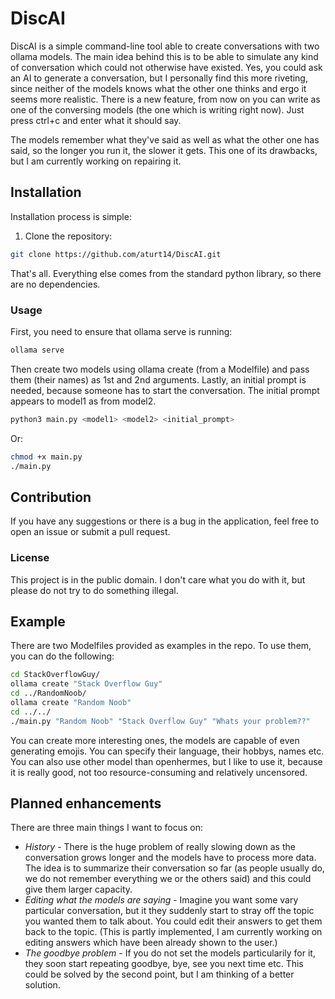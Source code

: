 # DiscAI

DiscAI is a simple command-line tool able to create conversations with two ollama models. The main idea behind this is to be able to simulate any kind of conversation which could not otherwise have existed. Yes, you could ask an AI to generate a conversation, but I personally find this more riveting, since neither of the models knows what the other one thinks and ergo it seems more realistic.
There is a new feature, from now on you can write as one of the conversing models (the one which is writing right now). Just press ctrl+c and enter what it should say.

The models remember what they've said as well as what the other one has said, so the longer you run it, the slower it gets. This one of its drawbacks, but I am currently working on repairing it. 
## Installation

Installation process is simple:
1. Clone the repository:
```sh
git clone https://github.com/aturt14/DiscAI.git
```
That's all. Everything else comes from the standard python library, so there are no dependencies.

### Usage
First, you need to ensure that ollama serve is running:
```sh
ollama serve
```
Then create two models using ollama create (from a Modelfile) and pass them (their names) as 1st and 2nd arguments. Lastly, an initial prompt is needed, because someone has to start the conversation. The initial prompt appears to model1 as from model2.
```sh
python3 main.py <model1> <model2> <initial_prompt>
```
Or:
```sh
chmod +x main.py
./main.py
```
## Contribution
If you have any suggestions or there is a bug in the application, feel free to open an issue or submit a pull request. 
### License
This project is in the public domain. I don't care what you do with it, but please do not try to do something illegal.

## Example
There are two Modelfiles provided as examples in the repo. To use them, you can do the following:
```sh
cd StackOverflowGuy/
ollama create "Stack Overflow Guy"
cd ../RandomNoob/
ollama create "Random Noob"
cd ../../
./main.py "Random Noob" "Stack Overflow Guy" "Whats your problem??"
```

You can create more interesting ones, the models are capable of even generating emojis. You can specify their language, their hobbys, names etc. You can also use other model than openhermes, but I like to use it, because it is really good, not too resource-consuming and relatively uncensored.

## Planned enhancements
There are three main things I want to focus on:
- *History* - There is the huge problem of really slowing down as the conversation grows longer and the models have to process more data. The idea is to summarize their conversation so far (as people usually do, we do not remember everything we or the others said) and this could give them larger capacity.
- *Editing what the models are saying* - Imagine you want some vary particular conversation, but it they suddenly start to stray off the topic you wanted them to talk about. You could edit their answers to get them back to the topic. (This is partly implemented, I am currently working on editing answers which have been already shown to the user.)
- *The goodbye problem* - If you do not set the models particularily for it, they soon start repeating goodbye, bye, see you next time etc. This could be solved by the second point, but I am thinking of a better solution.

